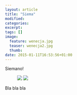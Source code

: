 ```yaml
---
layout: article
title: "Siema"
modified:
categories: 
excerpt:
tags: []
image:
  feature: wenecja.jpg
  teaser: wenecja2.jpg
  thumb:
date: 2015-01-11T16:53:56+01:00
---
```


Siemano!

<figure class="half">
<img src="http://nikodamn.github.io/images/albania/15i16/1.jpg">

<img src="http://nikodamn.github.io/images/albania/15i16/2.jpg">
</figure>

Bla bla bla